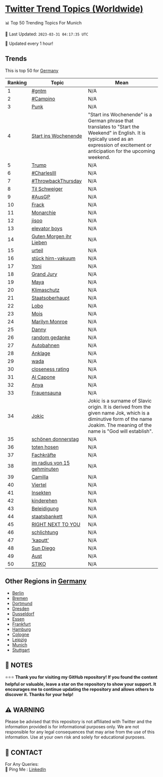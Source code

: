 [Twitter Trend Topics (Worldwide)](https://github.com/ErcinDedeoglu/Twitter-Trend-Topics)
==========


📊 Top 50 Trending Topics For Munich

📆 Last Updated: `2023-03-31 04:17:35 UTC`

🔧 Updated every 1 hour!


## Trends

This is top 50 for [Germany](</Germany>)

| Ranking | Topic | Mean |
| ------- | ------------ | ------------ |
| 1 | [#gntm](http://twitter.com/search?q=%23gntm) | N/A |
| 2 | [#Campino](http://twitter.com/search?q=%23Campino) | N/A |
| 3 | [Punk](http://twitter.com/search?q=Punk) | N/A |
| 4 | [Start ins Wochenende](http://twitter.com/search?q=Start+ins+Wochenende) | "Start ins Wochenende" is a German phrase that translates to "Start the Weekend" in English. It is typically used as an expression of excitement or anticipation for the upcoming weekend. |
| 5 | [Trump](http://twitter.com/search?q=Trump) | N/A |
| 6 | [#CharlesIII](http://twitter.com/search?q=%23CharlesIII) | N/A |
| 7 | [#ThrowbackThursday](http://twitter.com/search?q=%23ThrowbackThursday) | N/A |
| 8 | [Til Schweiger](http://twitter.com/search?q=Til+Schweiger) | N/A |
| 9 | [#AusGP](http://twitter.com/search?q=%23AusGP) | N/A |
| 10 | [Frack](http://twitter.com/search?q=Frack) | N/A |
| 11 | [Monarchie](http://twitter.com/search?q=Monarchie) | N/A |
| 12 | [jisoo](http://twitter.com/search?q=jisoo) | N/A |
| 13 | [elevator boys](http://twitter.com/search?q=elevator+boys) | N/A |
| 14 | [Guten Morgen ihr Lieben](http://twitter.com/search?q=Guten+Morgen+ihr+Lieben) | N/A |
| 15 | [urteil](http://twitter.com/search?q=urteil) | N/A |
| 16 | [stück hirn-vakuum](http://twitter.com/search?q=st%c3%bcck+hirn-vakuum) | N/A |
| 17 | [Yoni](http://twitter.com/search?q=Yoni) | N/A |
| 18 | [Grand Jury](http://twitter.com/search?q=Grand+Jury) | N/A |
| 19 | [Maya](http://twitter.com/search?q=Maya) | N/A |
| 20 | [Klimaschutz](http://twitter.com/search?q=Klimaschutz) | N/A |
| 21 | [Staatsoberhaupt](http://twitter.com/search?q=Staatsoberhaupt) | N/A |
| 22 | [Lobo](http://twitter.com/search?q=Lobo) | N/A |
| 23 | [Mois](http://twitter.com/search?q=Mois) | N/A |
| 24 | [Marilyn Monroe](http://twitter.com/search?q=Marilyn+Monroe) | N/A |
| 25 | [Danny](http://twitter.com/search?q=Danny) | N/A |
| 26 | [random gedanke](http://twitter.com/search?q=random+gedanke) | N/A |
| 27 | [Autobahnen](http://twitter.com/search?q=Autobahnen) | N/A |
| 28 | [Anklage](http://twitter.com/search?q=Anklage) | N/A |
| 29 | [wada](http://twitter.com/search?q=wada) | N/A |
| 30 | [closeness rating](http://twitter.com/search?q=closeness+rating) | N/A |
| 31 | [Al Capone](http://twitter.com/search?q=Al+Capone) | N/A |
| 32 | [Anya](http://twitter.com/search?q=Anya) | N/A |
| 33 | [Frauensauna](http://twitter.com/search?q=Frauensauna) | N/A |
| 34 | [Jokic](http://twitter.com/search?q=Jokic) | Jokic is a surname of Slavic origin. It is derived from the given name Jok, which is a diminutive form of the name Joakim. The meaning of the name is "God will establish". |
| 35 | [schönen donnerstag](http://twitter.com/search?q=sch%c3%b6nen+donnerstag) | N/A |
| 36 | [toten hosen](http://twitter.com/search?q=toten+hosen) | N/A |
| 37 | [Fachkräfte](http://twitter.com/search?q=Fachkr%c3%a4fte) | N/A |
| 38 | [im radius von 15 gehminuten](http://twitter.com/search?q=im+radius+von+15+gehminuten) | N/A |
| 39 | [Camilla](http://twitter.com/search?q=Camilla) | N/A |
| 40 | [Viertel](http://twitter.com/search?q=Viertel) | N/A |
| 41 | [Insekten](http://twitter.com/search?q=Insekten) | N/A |
| 42 | [kinderehen](http://twitter.com/search?q=kinderehen) | N/A |
| 43 | [Beleidigung](http://twitter.com/search?q=Beleidigung) | N/A |
| 44 | [staatsbankett](http://twitter.com/search?q=staatsbankett) | N/A |
| 45 | [RIGHT NEXT TO YOU](http://twitter.com/search?q=RIGHT+NEXT+TO+YOU) | N/A |
| 46 | [schlichtung](http://twitter.com/search?q=schlichtung) | N/A |
| 47 | ['kaputt'](http://twitter.com/search?q=%27kaputt%27) | N/A |
| 48 | [Sun Diego](http://twitter.com/search?q=Sun+Diego) | N/A |
| 49 | [Aust](http://twitter.com/search?q=Aust) | N/A |
| 50 | [STIKO](http://twitter.com/search?q=STIKO) | N/A |



## Other Regions in [Germany](</Germany>)

* [Berlin](</Germany/Berlin.md>)
* [Bremen](</Germany/Bremen.md>)
* [Dortmund](</Germany/Dortmund.md>)
* [Dresden](</Germany/Dresden.md>)
* [Dusseldorf](</Germany/Dusseldorf.md>)
* [Essen](</Germany/Essen.md>)
* [Frankfurt](</Germany/Frankfurt.md>)
* [Hamburg](</Germany/Hamburg.md>)
* [Cologne](</Germany/Cologne.md>)
* [Leipzig](</Germany/Leipzig.md>)
* [Munich](</Germany/Munich.md>)
* [Stuttgart](</Germany/Stuttgart.md>)



## 📝 NOTES

⭐⭐⭐ **Thank you for visiting my GitHub repository! If you found the content helpful or valuable, leave a star on the repository to show your support. It encourages me to continue updating the repository and allows others to discover it. Thanks for your help!**


## ⚠️ WARNING

Please be advised that this repository is not affiliated with Twitter and the information provided is for informational purposes only. We are not responsible for any legal consequences that may arise from the use of this information. Use at your own risk and solely for educational purposes.


## 📨 CONTACT

 For Any Queries:  
            🏓 Ping Me : [LinkedIn](https://www.linkedin.com/in/ercindedeoglu/)
